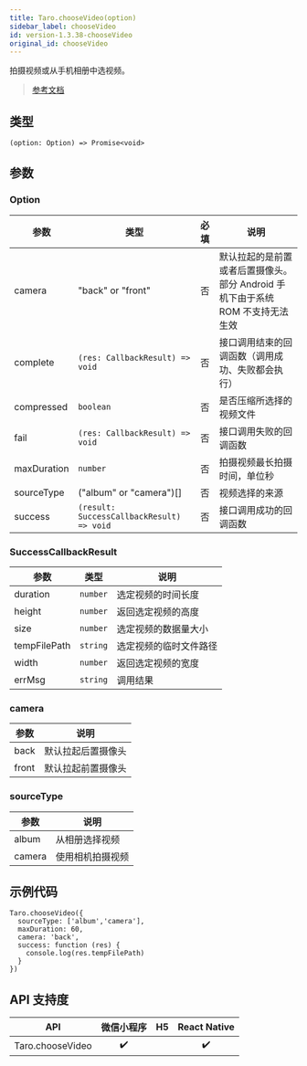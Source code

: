 ```yaml
---
title: Taro.chooseVideo(option)
sidebar_label: chooseVideo
id: version-1.3.38-chooseVideo
original_id: chooseVideo
---
```


拍摄视频或从手机相册中选视频。

> [参考文档](https://developers.weixin.qq.com/miniprogram/dev/api/media/video/wx.chooseVideo.html)

## 类型

```tsx
(option: Option) => Promise<void>
```

## 参数

### Option

| 参数 | 类型 | 必填 | 说明 |
| --- | --- | :---: | --- |
| camera | "back" or "front" | 否 | 默认拉起的是前置或者后置摄像头。部分 Android 手机下由于系统 ROM 不支持无法生效 |
| complete | `(res: CallbackResult) => void` | 否 | 接口调用结束的回调函数（调用成功、失败都会执行） |
| compressed | `boolean` | 否 | 是否压缩所选择的视频文件 |
| fail | `(res: CallbackResult) => void` | 否 | 接口调用失败的回调函数 |
| maxDuration | `number` | 否 | 拍摄视频最长拍摄时间，单位秒 |
| sourceType | ("album" or "camera")[] | 否 | 视频选择的来源 |
| success | `(result: SuccessCallbackResult) => void` | 否 | 接口调用成功的回调函数 |

### SuccessCallbackResult

| 参数 | 类型 | 说明 |
| --- | --- | --- |
| duration | `number` | 选定视频的时间长度 |
| height | `number` | 返回选定视频的高度 |
| size | `number` | 选定视频的数据量大小 |
| tempFilePath | `string` | 选定视频的临时文件路径 |
| width | `number` | 返回选定视频的宽度 |
| errMsg | `string` | 调用结果 |

### camera

| 参数 | 说明 |
| --- | --- |
| back | 默认拉起后置摄像头 |
| front | 默认拉起前置摄像头 |

### sourceType

| 参数 | 说明 |
| --- | --- |
| album | 从相册选择视频 |
| camera | 使用相机拍摄视频 |

## 示例代码

```tsx
Taro.chooseVideo({
  sourceType: ['album','camera'],
  maxDuration: 60,
  camera: 'back',
  success: function (res) {
    console.log(res.tempFilePath)
  }
})
```

## API 支持度

| API | 微信小程序 | H5 | React Native |
| :---: | :---: | :---: | :---: |
| Taro.chooseVideo | ✔️ |  | ✔️ |
